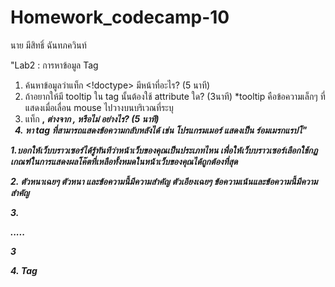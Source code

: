# Homework_codecamp-10
นาย มีสิทธิ์ ฉันทภควินท์


"Lab2 : การหาข้อมูล Tag
1. ค้นหาข้อมูลว่าแท็ก <!doctype> มีหน้าที่อะไร? (5 นาที)
2. ถ้าอยากให้มี tooltip ใน tag นั้นต้องใช้ attribute ใด? (3นาที)
    *tooltip คือข้อความเล็กๆ ที่แสดงเมื่อเลื่อน mouse ไปวางบนบริเวณที่ระบุ
3. แท็ก <b>, <i> ต่างจาก <strong>, <em> หรือไม่ อย่างไร? (5 นาที)
4. หา tag ที่สามารถแสดงข้อความกลับหลังได้
    เช่น โปรแกรมเมอร์ แสดงเป็น ร์อมเมรกแรปโ"



1.บอกให้เว็บบราวเซอร์ได้รู้ทันทีว่าหน้าเว็บของคุณเป็นประเภทไหน เพื่อให้เว็บบราวเซอร์เลือกใช้กฏเกณฑ์ในการแสดงผลโค๊ตที่เหลือทั้งหมดในหน้าเว็บของคุณได้ถูกต้องที่สุด

2.<b> ตัวหนาเฉยๆ
<strong> ตัวหนา และข้อความนี้มีความสำคัญ
<i> ตัวเอียงเฉยๆ
<em> ข้อความเน้นและข้อความนี้มีความสำคัญ

3.<p title='......'>.....</p>3

4.<bdo> Tag